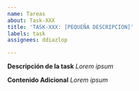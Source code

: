 ```yaml
---
name: Tareas
about: Task-XXX
title: 'TASK-XXX: [PEQUEÑA DESCRIPCION]'
labels: task
assignees: ddiazlop

---
```


**Descripción de la task**
*Lorem ipsum*

**Contenido Adicional**
*Lorem ipsum*
